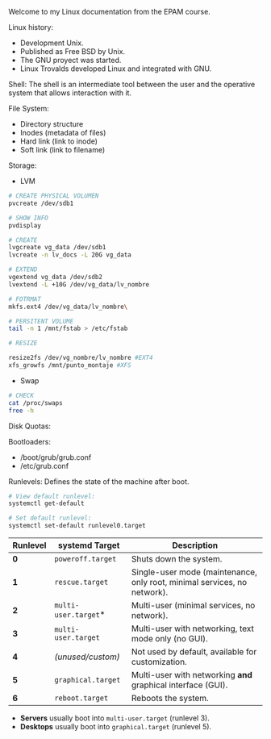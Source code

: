Welcome to my Linux documentation from the EPAM course.

Linux history:

- Development Unix.
- Published as Free BSD by Unix.
- The GNU proyect was started.
- Linux Trovalds developed Linux and integrated with GNU.

Shell:
The shell is an intermediate tool between the user and the operative system that allows interaction with it.

File System:

- Directory structure
- Inodes (metadata of files)
- Hard link (link to inode)
- Soft link (link to filename)

Storage:
- LVM

```bash
# CREATE PHYSICAL VOLUMEN
pvcreate /dev/sdb1

# SHOW INFO
pvdisplay

# CREATE 
lvgcreate vg_data /dev/sdb1
lvcreate -n lv_docs -L 20G vg_data

# EXTEND
vgextend vg_data /dev/sdb2
lvextend -L +10G /dev/vg_data/lv_nombre

# FOTRMAT
mkfs.ext4 /dev/vg_data/lv_nombre\

# PERSITENT VOLUME
tail -n 1 /mnt/fstab > /etc/fstab

# RESIZE

resize2fs /dev/vg_nombre/lv_nombre #EXT4
xfs_growfs /mnt/punto_montaje #XFS
```
- Swap
```bash
# CHECK
cat /proc/swaps
free -h
```

Disk Quotas:

Bootloaders:

- /boot/grub/grub.conf
- /etc/grub.conf

Runlevels:
Defines the state of the machine after boot.

```bash
# View default runlevel:
systemctl get-default

# Set default runlevel:
systemctl set-default runlevel0.target
```

| Runlevel | systemd Target       | Description                                                              |
| -------- | -------------------- | ------------------------------------------------------------------------ |
| **0**    | `poweroff.target`    | Shuts down the system.                                                   |
| **1**    | `rescue.target`      | Single-user mode (maintenance, only root, minimal services, no network). |
| **2**    | `multi-user.target`* | Multi-user (minimal services, no network).                               |
| **3**    | `multi-user.target`  | Multi-user with networking, text mode only (no GUI).                     |
| **4**    | _(unused/custom)_    | Not used by default, available for customization.                        |
| **5**    | `graphical.target`   | Multi-user with networking **and** graphical interface (GUI).            |
| **6**    | `reboot.target`      | Reboots the system.                                                      |
- **Servers** usually boot into `multi-user.target` (runlevel 3).    
- **Desktops** usually boot into `graphical.target` (runlevel 5).